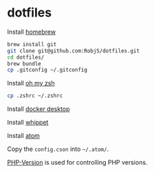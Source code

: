 # dotfiles

Install [homebrew](https://brew.sh/)

```bash
brew install git
git clone git@github.com:RobjS/dotfiles.git
cd dotfiles/
brew bundle
cp .gitconfig ~/.gitconfig
```

Install [oh my zsh](https://github.com/robbyrussell/oh-my-zsh)

```bash
cp .zshrc ~/.zshrc
```

Install [docker desktop](https://www.docker.com/products/docker-desktop)

Install [whippet](https://github.com/dxw/whippet)

Install [atom](https://atom.io/)

Copy the `config.cson` into `~/.atom/`.

[PHP-Version](https://github.com/wilmoore/php-version) is used for controlling PHP versions.



